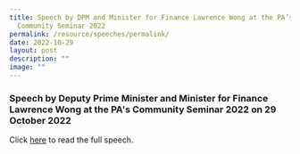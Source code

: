 ```yaml
---
title: Speech by DPM and Minister for Finance Lawrence Wong at the PA’s
  Community Seminar 2022
permalink: /resource/speeches/permalink/
date: 2022-10-29
layout: post
description: ""
image: ""
---
```

### Speech by Deputy Prime Minister and Minister for Finance Lawrence Wong at the PA's Community Seminar 2022 on 29 October 2022

Click  [here](/files/NewsRoom/Speech%20by%20DPM%20and%20Minister%20for%20Finance%20Lawrence%20Wong%20at%20Community%20Seminar%202022.pdf) to read the full speech.